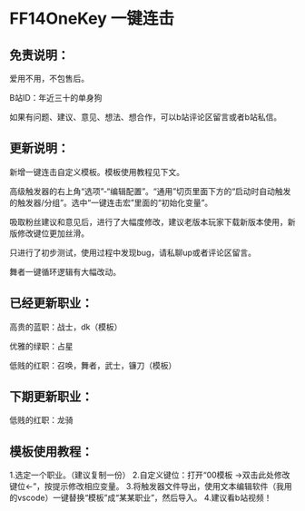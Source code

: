 # FF14OneKey 一键连击

## 免责说明：
爱用不用，不包售后。

B站ID：年近三十的单身狗

如果有问题、建议、意见、想法、想合作，可以b站评论区留言或者b站私信。

## 更新说明：
新增一键连击自定义模板。模板使用教程见下文。

高级触发器的右上角“选项”-“编辑配置”。“通用”切页里面下方的“启动时自动触发的触发器/分组”。选中“一键连击宏”里面的“初始化变量”。

吸取粉丝建议和意见后，进行了大幅度修改，建议老版本玩家下载新版本使用，新版修改键位更加丝滑。

只进行了初步测试，使用过程中发现bug，请私聊up或者评论区留言。

舞者一键循环逻辑有大幅改动。

## 已经更新职业：

高贵的蓝职：战士，dk（模板）

优雅的绿职：占星

低贱的红职：召唤，舞者，武士，镰刀（模板）

## 下期更新职业：
低贱的红职：龙骑

## 模板使用教程：
1.选定一个职业。（建议复制一份）
2.自定义键位：打开“00模板 →双击此处修改键位←”，按提示修改相应变量。
3.将触发器文件导出，使用文本编辑软件（我用的vscode）一键替换“模板”成“某某职业”，然后导入。
4.建议看b站视频！